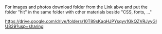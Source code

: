 For images and photos download folder from the Link abve and put the folder "hit"  in the same folder with other materials beside "CSS, fonts, ..." 

https://drive.google.com/drive/folders/10T89sKaqHJPYsqyy1GkQZVRJyyGlU839?usp=sharing
